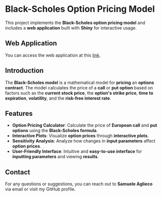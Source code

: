 # Black-Scholes Option Pricing Model

This project implements the **Black-Scholes option pricing model** and includes a **web application** built with **Shiny** for interactive usage.

## Web Application

You can access the web application at this [link](https://samueleaglieco.shinyapps.io/black_sholes_modeling_/).

## Introduction

The **Black-Scholes model** is a mathematical model for **pricing** an **options contract**. The model calculates the price of a **call** or **put option** based on factors such as the **current stock price**, the **option's strike price**, **time to expiration**, **volatility**, and the **risk-free interest rate**.

## Features

- **Option Pricing Calculator**: Calculate the price of **European call** and **put options** using the **Black-Scholes formula**.
- **Interactive Plots**: Visualize **option prices** through **interactive plots**.
- **Sensitivity Analysis**: Analyze how changes in **input parameters** affect **option prices**.
- **User-Friendly Interface**: Intuitive and **easy-to-use interface** for **inputting parameters** and viewing **results**.

## Contact

For any questions or suggestions, you can reach out to **Samuele Aglieco** via email or visit my GitHub profile.
